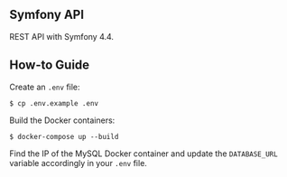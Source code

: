 ## Symfony API

REST API with Symfony 4.4.

## How-to Guide

Create an `.env` file:

    $ cp .env.example .env

Build the Docker containers:

    $ docker-compose up --build

Find the IP of the MySQL Docker container and update the `DATABASE_URL` variable accordingly in your `.env` file.
